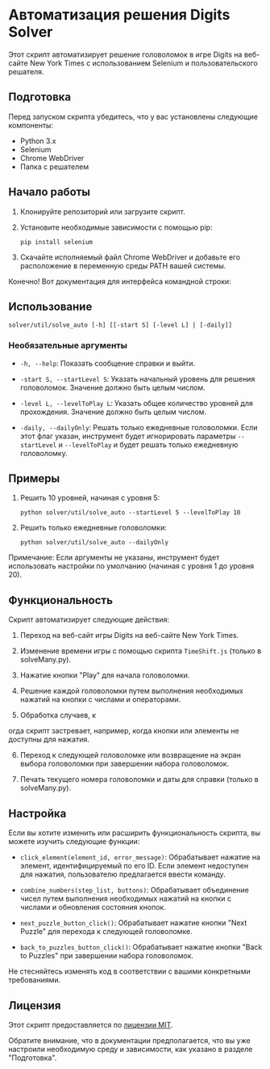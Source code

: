 # Автоматизация решения Digits Solver

Этот скрипт автоматизирует решение головоломок в игре Digits на веб-сайте New York Times с использованием Selenium и пользовательского решателя.

## Подготовка

Перед запуском скрипта убедитесь, что у вас установлены следующие компоненты:

- Python 3.x
- Selenium
- Chrome WebDriver
- Папка с решателем

## Начало работы

1. Клонируйте репозиторий или загрузите скрипт.
2. Установите необходимые зависимости с помощью pip:

   ```shell
   pip install selenium
   ```

3. Скачайте исполняемый файл Chrome WebDriver и добавьте его расположение в переменную среды PATH вашей системы.

Конечно! Вот документация для интерфейса командной строки:

## Использование

```plaintext
solver/util/solve_auto [-h] [[-start S] [-level L] | [-daily]]
```

### Необязательные аргументы

- `-h, --help`: Показать сообщение справки и выйти.

- `-start S, --startLevel S`: Указать начальный уровень для решения головоломок. Значение должно быть целым числом.

- `-level L, --levelToPlay L`: Указать общее количество уровней для прохождения. Значение должно быть целым числом.

- `-daily, --dailyOnly`: Решать только ежедневные головоломки. Если этот флаг указан, инструмент будет игнорировать параметры `--startLevel` и `--levelToPlay` и будет решать только ежедневную головоломку.

## Примеры

1. Решить 10 уровней, начиная с уровня 5:
   ```plaintext
   python solver/util/solve_auto --startLevel 5 --levelToPlay 10
   ```

2. Решить только ежедневные головоломки:
   ```plaintext
   python solver/util/solve_auto --dailyOnly
   ```

Примечание: Если аргументы не указаны, инструмент будет использовать настройки по умолчанию (начиная с уровня 1 до уровня 20).

## Функциональность

Скрипт автоматизирует следующие действия:

1. Переход на веб-сайт игры Digits на веб-сайте New York Times.

2. Изменение времени игры с помощью скрипта `TimeShift.js` (только в solveMany.py).

3. Нажатие кнопки "Play" для начала головоломки.

4. Решение каждой головоломки путем выполнения необходимых нажатий на кнопки с числами и операторами.

5. Обработка случаев, к

огда скрипт застревает, например, когда кнопки или элементы не доступны для нажатия.

6. Переход к следующей головоломке или возвращение на экран выбора головоломки при завершении набора головоломок.

7. Печать текущего номера головоломки и даты для справки (только в solveMany.py).

## Настройка

Если вы хотите изменить или расширить функциональность скрипта, вы можете изучить следующие функции:

- `click_element(element_id, error_message)`: Обрабатывает нажатие на элемент, идентифицируемый по его ID. Если элемент недоступен для нажатия, пользователю предлагается ввести команду.

- `combine_numbers(step_list, buttons)`: Обрабатывает объединение чисел путем выполнения необходимых нажатий на кнопки с числами и обновления состояния кнопок.

- `next_puzzle_button_click()`: Обрабатывает нажатие кнопки "Next Puzzle" для перехода к следующей головоломке.

- `back_to_puzzles_button_click()`: Обрабатывает нажатие кнопки "Back to Puzzles" при завершении набора головоломок.

Не стесняйтесь изменять код в соответствии с вашими конкретными требованиями.

## Лицензия

Этот скрипт предоставляется по [лицензии MIT](LICENSE.md).

Обратите внимание, что в документации предполагается, что вы уже настроили необходимую среду и зависимости, как указано в разделе "Подготовка".
